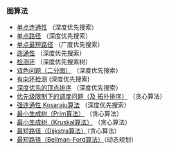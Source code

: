 ### 图算法

 - [单点连通性](DepthFirstSearch.cpp) （深度优先搜索）
 - [单点路径](DepthFirstPaths.cpp) （深度优先搜索）
 - [单点最短路径](BreadthFirstPaths.cpp) （广度优先搜索）
 - [连通性](ConnectedComponent.cpp) （深度优先搜索）
 - [检测环](Cycle.cpp) （深度优先搜索树）
 - [双色问题（二分图）](TwoColor.cpp) （深度优先搜索）
 - [有向环检测](DirectedCycle.cpp) (深度优先搜索)
 - [深度优先的顶点排序](DepthFirstOrder.cpp) （深度优先搜索）
 - [优先级限制下的调度问题（及 拓扑排序）](topologicalOrder.cpp) （贪心算法）
 - [强连通性 Kosaraju算法](Kosaraju.cpp) （深度优先搜索）
 - [最小生成树（Prim算法）](PrimMST.cpp) （贪心算法）
 - [最小生成树（Kruskal算法）](KruskalMST.cpp) （贪心算法）
 - [最短路径（Dijkstra算法）](Dijkstra.cpp)（贪心算法）
 - [最短路径（Bellman-Ford算法）](Bellman_Ford.cpp)（动态规划）

